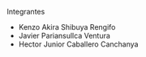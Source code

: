 
Integrantes

- Kenzo Akira Shibuya Rengifo
- Javier Pariansullca Ventura
- Hector Junior Caballero Canchanya
